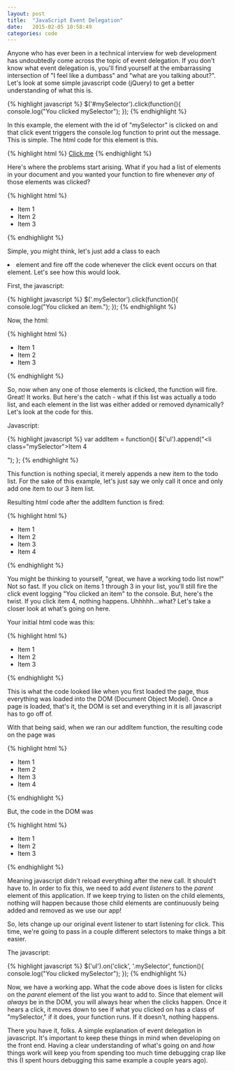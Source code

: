 ```yaml
---
layout: post
title:  "JavaScript Event Delegation"
date:   2015-02-05 10:58:49
categories: code
---
```


Anyone who has ever been in a technical interview for web development has undoubtedly come across the topic of event delegation. If you don't know what event delegation is, you'll find yourself at the embarrassing intersection of "I feel like a dumbass" and "what are you talking about?". Let's look at some simple javascript code (jQuery) to get a better understanding of what this is.

{% highlight javascript %}
$('#mySelector').click(function(){
    console.log("You clicked mySelector");
});
{% endhighlight %}

In this example, the element with the id of "mySelector" is clicked on and that click event triggers the console.log function to print out the message. This is simple. The html code for this element is this.

{% highlight html %}
<a href="#" id="mySelector">Click me</a>
{% endhighlight %}

Here's where the problems start arising. What if you had a list of elements in your document and you wanted your function to fire whenever <em>any</em> of those elements was clicked?

{% highlight html %}
<ul>
  <li>Item 1</li>
  <li>Item 2</li>
  <li>Item 3</li>
</ul>
{% endhighlight %}

Simple, you might think, let's just add a class to each <li> element and fire off the code whenever the click event occurs on that element. Let's see how this would look.

First, the javascript:

{% highlight javascript %}
$('.mySelector').click(function(){
    console.log("You clicked an item.");
});
{% endhighlight %}

Now, the html:

{% highlight html %}
<ul>
  <li class="mySelector">Item 1</li>
  <li class="mySelector">Item 2</li>
  <li class="mySelector">Item 3</li>
</ul>
{% endhighlight %}

So, now when any one of those elements is clicked, the function will fire. Great! It works. But here's the catch - what if this list was actually a todo list, and each element in the list was either added or removed dynamically? Let's look at the code for this.

Javascript:

{% highlight javascript %}
var addItem = function(){
  $('ul').append("<li class=\"mySelector\">Item 4</li>");
};
{% endhighlight %}

This function is nothing special, it merely appends a new item to the todo list. For the sake of this example, let's just say we only call it once and only add one item to our 3 item list.

Resulting html code after the addItem function is fired:

{% highlight html %}
<ul>
  <li class="mySelector">Item 1</li>
  <li class="mySelector">Item 2</li>
  <li class="mySelector">Item 3</li>
  <li class="mySelector">Item 4</li>
</ul>
{% endhighlight %}

You might be thinking to yourself, "great, we have a working todo list now!" Not so fast. If you click on items 1 through 3 in your list, you'll still fire the click event logging "You clicked an item" to the console. But, here's the twist. If you click item 4, nothing happens. Uhhhhh...what? Let's take a closer look at what's going on here.

Your initial html code was this:

{% highlight html %}
<ul>
  <li class="mySelector">Item 1</li>
  <li class="mySelector">Item 2</li>
  <li class="mySelector">Item 3</li>
</ul>
{% endhighlight %}

This is what the code looked like when you first loaded the page, thus everything was loaded into the DOM (Document Object Model). Once a page is loaded, that's it, the DOM is set and everything in it is all javascript has to go off of.

With that being said, when we ran our addItem function, the resulting code on the page was

{% highlight html %}
<ul>
  <li class="mySelector">Item 1</li>
  <li class="mySelector">Item 2</li>
  <li class="mySelector">Item 3</li>
  <li class="mySelector">Item 4</li>
</ul>
{% endhighlight %}

But, the code in the DOM was

{% highlight html %}
<ul>
  <li class="mySelector">Item 1</li>
  <li class="mySelector">Item 2</li>
  <li class="mySelector">Item 3</li>
</ul>
{% endhighlight %}

Meaning javascript didn't reload everything after the new call. It should't have to. In order to fix this, we need to add <em>event listeners</em> to the <em>parent</em> element of this application. If we keep trying to listen on the child elements, nothing will happen because those child elements are continuously being added and removed as we use our app!

So, lets change up our original event listener to start listening for click. This time, we're going to pass in a couple different selectors to make things a bit easier.

The javascript:

{% highlight javascript %}
$('ul').on('click', '.mySelector', function(){
  console.log("You clicked mySelector");
});
{% endhighlight %}

Now, we have a working app. What the code above does is listen for clicks on the <em>parent</em> element of the list you want to add to. Since that element will <em>always</em> be in the DOM, you will always hear when the clicks happen. Once it hears a click, it moves down to see if what you clicked on has a class of "mySelector," if it does, your function runs. If it doesn't, nothing happens.

There you have it, folks. A simple explanation of event delegation in javascript. It's important to keep these things in mind when developing on the front end. Having a clear understanding of what's going on and <em>how</em> things work will keep you from spending too much time debugging crap like this (I spent hours debugging this same example a couple years ago).
